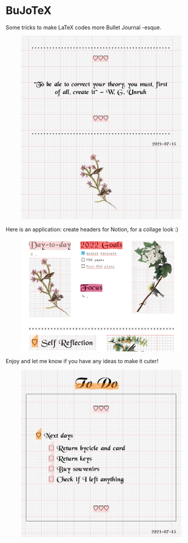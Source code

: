 # BuJoTeX

Some tricks to make LaTeX codes more Bullet Journal -esque. 


<figure>
    <img src="Captura3.jpg" style="width:500px;">	
</figure>

Here is an application: create headers for Notion, for a collage look :)

<figure>
    <img src="Notion_capture.png" style="width:500px;">	
</figure>

Enjoy and let me know if you have any ideas to make it cuter!

<figure>
    <img src="Captura2.jpg" style="width:500px;">	
</figure>

